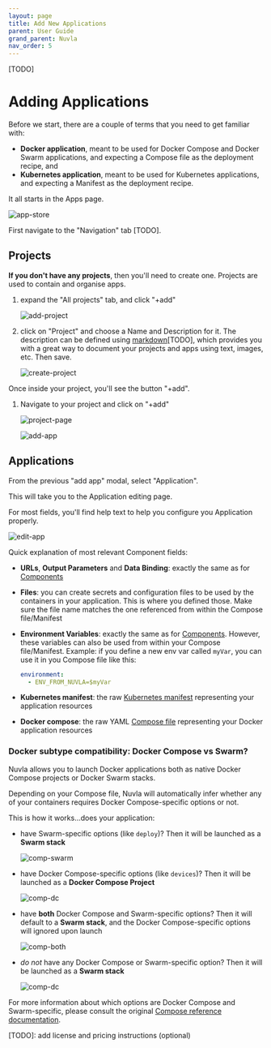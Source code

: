 ```yaml
---
layout: page
title: Add New Applications
parent: User Guide
grand_parent: Nuvla
nav_order: 5
---
```


[TODO]

# Adding Applications

Before we start, there are a couple of terms that you need to get familiar with:

 - **Docker application**, meant to be used for Docker Compose and Docker Swarm applications, and expecting a Compose file as the deployment recipe, and
 - **Kubernetes application**, meant to be used for Kubernetes applications, and expecting a Manifest as the deployment recipe.

It all starts in the Apps page.

![app-store](/assets/img/nuvla-app-store.png)

First navigate to the "Navigation" tab [TODO].

## Projects

**If you don't have any projects**, then you'll need to create one. Projects are used to contain and organise apps.

 1. expand the "All projects" tab, and click "+add"
 
    ![add-project](/assets/img/add-new-project.png)

 2. click on "Project" and choose a Name and Description for it.  The description can be defined using [markdown]()[TODO], which provides you with a great way to document your projects and apps using text, images, etc. Then save.
 
    ![create-project](/assets/img/create-project.png)
 
Once inside your project, you'll see the button "+add". 

 1. Navigate to your project and click on "+add"
 
    ![project-page](/assets/img/project-page.png)

    ![add-app](/assets/img/add-app.png)

## Applications

From the previous "add app" modal, select "Application".

This will take you to the Application editing page.

For most fields, you'll find help text to help you configure you Application properly. 

![edit-app](/assets/img/edit-app.png)

Quick explanation of most relevant Component fields:
 - **URLs**, **Output Parameters** and **Data Binding**: exactly the same as for [Components](#components)
 - **Files**: you can create secrets and configuration files to be used by the containers in your application. This is where you defined those. Make sure the file name matches the one referenced from within the Compose file/Manifest
 - **Environment Variables**: exactly the same as for [Components](#components). However, these variables can also be used from within your Compose file/Manifest. Example: if you define a new env var called `myVar`, you can use it in you Compose file like this:
 
    ```yaml
    environment:
      - ENV_FROM_NUVLA=$myVar
    ```
 - **Kubernetes manifest**: the raw [Kubernetes manifest](https://kubernetes.io/docs/concepts/cluster-administration/manage-deployment/) representing your application resources
 - **Docker compose**: the raw YAML [Compose file](https://docs.docker.com/compose/compose-file/) representing your Docker application resources
 
### Docker subtype compatibility: Docker Compose vs Swarm?

Nuvla allows you to launch Docker applications both as native Docker Compose projects or Docker Swarm stacks.

Depending on your Compose file, Nuvla will automatically infer whether any of your containers requires Docker Compose-specific options or not.

This is how it works...does your application:
 - have Swarm-specific options (like `deploy`)? Then it will be launched as a **Swarm stack**
 
    ![comp-swarm](/assets/img/comp-swarm.png)
 
 - have Docker Compose-specific options (like `devices`)? Then it will be launched as a **Docker Compose Project**
 
    ![comp-dc](/assets/img/comp-dc.png)
 
 - have **both** Docker Compose and Swarm-specific options? Then it will default to a **Swarm stack**, and the Docker Compose-specific options will ignored upon launch
 
    ![comp-both](/assets/img/comp-both.png)
 
 - *do not* have any Docker Compose or Swarm-specific option? Then it will be launched as a **Swarm stack**
 
    ![comp-dc](/assets/img/comp-none.png)
 
For more information about which options are Docker Compose and Swarm-specific, please consult the original [Compose reference documentation](https://docs.docker.com/compose/compose-file/#not-supported-for-docker-stack-deploy).

 
[TODO]: add license and pricing instructions (optional) 
